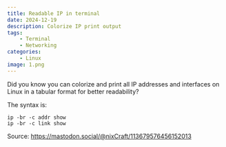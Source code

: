 ```yaml
---
title: Readable IP in terminal
date: 2024-12-19
description: Colorize IP print output
tags:
    - Terminal
    - Networking
categories:
    - Linux
image: 1.png
---
```


Did you know you can colorize and print all IP addresses and interfaces on Linux in a tabular format for better readability?

The syntax is:
```
ip -br -c addr show
ip -br -c link show
```
Source: https://mastodon.social/@nixCraft/113679576456152013
